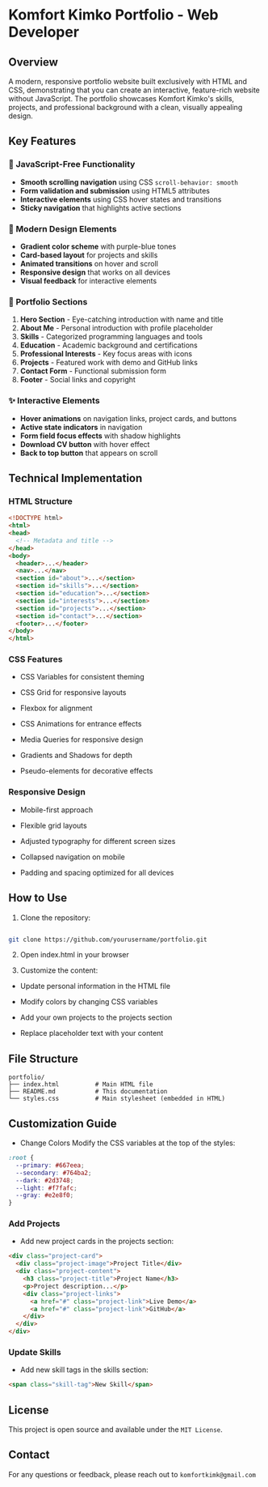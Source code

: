 # Komfort Kimko Portfolio - Web Developer

## Overview
A modern, responsive portfolio website built exclusively with HTML and CSS, demonstrating that you can create an interactive, feature-rich website without JavaScript. The portfolio showcases Komfort Kimko's skills, projects, and professional background with a clean, visually appealing design.

## Key Features

### 🚫 JavaScript-Free Functionality
- **Smooth scrolling navigation** using CSS `scroll-behavior: smooth`
- **Form validation and submission** using HTML5 attributes
- **Interactive elements** using CSS hover states and transitions
- **Sticky navigation** that highlights active sections

### 🎨 Modern Design Elements
- **Gradient color scheme** with purple-blue tones
- **Card-based layout** for projects and skills
- **Animated transitions** on hover and scroll
- **Responsive design** that works on all devices
- **Visual feedback** for interactive elements

### 🌟 Portfolio Sections
1. **Hero Section** - Eye-catching introduction with name and title
2. **About Me** - Personal introduction with profile placeholder
3. **Skills** - Categorized programming languages and tools
4. **Education** - Academic background and certifications
5. **Professional Interests** - Key focus areas with icons
6. **Projects** - Featured work with demo and GitHub links
7. **Contact Form** - Functional submission form
8. **Footer** - Social links and copyright

### ✨ Interactive Elements
- **Hover animations** on navigation links, project cards, and buttons
- **Active state indicators** in navigation
- **Form field focus effects** with shadow highlights
- **Download CV button** with hover effect
- **Back to top button** that appears on scroll

## Technical Implementation

### HTML Structure
```html
<!DOCTYPE html>
<html>
<head>
  <!-- Metadata and title -->
</head>
<body>
  <header>...</header>
  <nav>...</nav>
  <section id="about">...</section>
  <section id="skills">...</section>
  <section id="education">...</section>
  <section id="interests">...</section>
  <section id="projects">...</section>
  <section id="contact">...</section>
  <footer>...</footer>
</body>
</html>
```

### CSS Features
- CSS Variables for consistent theming

- CSS Grid for responsive layouts

- Flexbox for alignment

- CSS Animations for entrance effects

- Media Queries for responsive design

- Gradients and Shadows for depth

- Pseudo-elements for decorative effects

### Responsive Design
- Mobile-first approach

- Flexible grid layouts

- Adjusted typography for different screen sizes

- Collapsed navigation on mobile

- Padding and spacing optimized for all devices

## How to Use
1. Clone the repository:

```bash

git clone https://github.com/yourusername/portfolio.git
```

2. Open index.html in your browser

3. Customize the content:

- Update personal information in the HTML file

- Modify colors by changing CSS variables

- Add your own projects to the projects section

- Replace placeholder text with your content

## File Structure
```text
portfolio/
├── index.html          # Main HTML file
├── README.md           # This documentation
└── styles.css          # Main stylesheet (embedded in HTML)
```

## Customization Guide
- Change Colors
Modify the CSS variables at the top of the styles:

```css
:root {
  --primary: #667eea;
  --secondary: #764ba2;
  --dark: #2d3748;
  --light: #f7fafc;
  --gray: #e2e8f0;
}
```

### Add Projects
- Add new project cards in the projects section:

```html
<div class="project-card">
  <div class="project-image">Project Title</div>
  <div class="project-content">
    <h3 class="project-title">Project Name</h3>
    <p>Project description...</p>
    <div class="project-links">
      <a href="#" class="project-link">Live Demo</a>
      <a href="#" class="project-link">GitHub</a>
    </div>
  </div>
</div>
```

### Update Skills
- Add new skill tags in the skills section:

```html
<span class="skill-tag">New Skill</span>
```

## License
This project is open source and available under the `MIT License`.

## Contact
For any questions or feedback, please reach out to `komfortkimk@gmail.com`